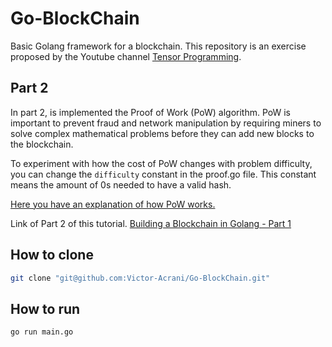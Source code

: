# Go-BlockChain
Basic Golang framework for a blockchain. This repository is an exercise proposed by the Youtube channel [Tensor Programming](https://www.youtube.com/@TensorProgramming).

## Part 2
In part 2, is implemented the Proof of Work (PoW) algorithm. PoW is important to prevent fraud and network manipulation by requiring miners to solve complex mathematical problems before they can add new blocks to the blockchain.

To experiment with how the cost of PoW changes with problem difficulty, you can change the `difficulty` constant in the proof.go file. This constant means the amount of 0s needed to have a valid hash.

[Here you have an explanation of how PoW works.](https://creativedata.stream/bitcoin-proof-of-work/)

Link of Part 2 of this tutorial. [Building a Blockchain in Golang - Part 1](https://www.youtube.com/watch?v=aE4eDTUAE70&list=PLJbE2Yu2zumC5QE39TQHBLYJDB2gfFE5Q&index=2)

## How to clone
```sh
git clone "git@github.com:Victor-Acrani/Go-BlockChain.git"
```

## How to run 
```sh
go run main.go
```